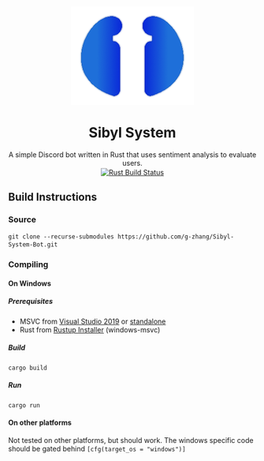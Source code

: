<p align="center">
<img src="assets/sibyl_icon_small.webp" align="center"alt="Project icon">
<h1 align="center">Sibyl System</h1>

<p align="center">
A simple Discord bot written in Rust that uses sentiment analysis to evaluate users.</br>
<a href="https://github.com/g-zhang/Sibyl-System-Bot/actions/workflows/rust.yml">
<img src="https://github.com/g-zhang/Sibyl-System-Bot/actions/workflows/rust.yml/badge.svg?branch=main" align="center" alt="Rust Build Status">
</a>
</p>
</p>

## Build Instructions
### Source
```
git clone --recurse-submodules https://github.com/g-zhang/Sibyl-System-Bot.git
```
### Compiling
#### On Windows
##### Prerequisites
* MSVC from [Visual Studio 2019](https://visualstudio.microsoft.com/downloads/) or [standalone](https://visualstudio.microsoft.com/visual-cpp-build-tools/)
* Rust from [Rustup Installer](https://rustup.rs) (windows-msvc)
##### Build
```
cargo build
```
##### Run
```
cargo run
```

#### On other platforms
Not tested on other platforms, but should work. The windows specific code should be gated behind `[cfg(target_os = "windows")]` 

